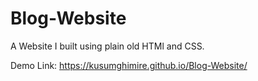 # Blog-Website
A Website I built using plain old HTMl and CSS.

Demo Link: https://kusumghimire.github.io/Blog-Website/
